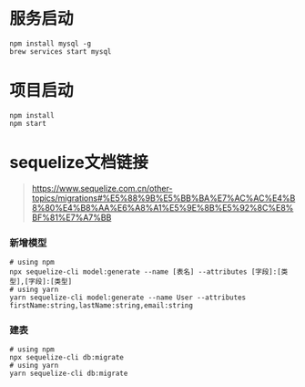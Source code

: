 # 服务启动
```shell script
npm install mysql -g
brew services start mysql
```

# 项目启动
```shell script
npm install
npm start
```

# sequelize文档链接
> https://www.sequelize.com.cn/other-topics/migrations#%E5%88%9B%E5%BB%BA%E7%AC%AC%E4%B8%80%E4%B8%AA%E6%A8%A1%E5%9E%8B%E5%92%8C%E8%BF%81%E7%A7%BB

### 新增模型
```shell script
# using npm
npx sequelize-cli model:generate --name [表名] --attributes [字段]:[类型],[字段]:[类型]
# using yarn
yarn sequelize-cli model:generate --name User --attributes firstName:string,lastName:string,email:string
```
### 建表
```shell script
# using npm
npx sequelize-cli db:migrate
# using yarn
yarn sequelize-cli db:migrate
```
